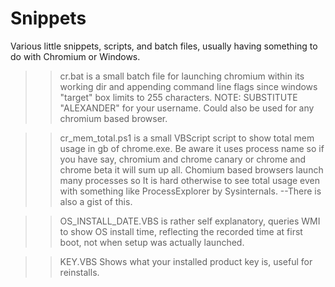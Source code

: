 # Snippets

Various little snippets, scripts, and batch files, usually having something to do with Chromium or Windows.

>> cr.bat is a small batch file for launching chromium within its working dir and appending command line flags since windows "target" box limits to 255 characters. NOTE: SUBSTITUTE "ALEXANDER" for your username. Could also be used for any chromium based browser.

>> cr_mem_total.ps1 is a small VBScript script to show total mem usage in gb of chrome.exe. Be aware it uses process name so if you have say, chromium and chrome canary or chrome and chrome beta it will sum up all. Chomium based browsers launch many processes so It is hard otherwise to see total usage even with something like ProcessExplorer by Sysinternals. --There is also a gist of this.

>> OS_INSTALL_DATE.VBS is rather self explanatory, queries WMI to show OS install time, reflecting the recorded time at first boot, not when setup was actually launched.

>> KEY.VBS Shows what your installed product key is, useful for reinstalls.

